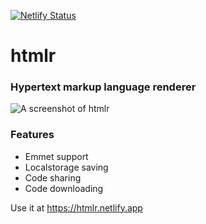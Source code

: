 [![Netlify Status](https://api.netlify.com/api/v1/badges/26b8b8f9-834c-4193-a9cd-396ee3b38f9f/deploy-status)](https://app.netlify.com/sites/htmlr/deploys)

# htmlr
### Hypertext markup language renderer

![A screenshot of htmlr](https://files.jns.gg/htmlr-preview.png)

### Features
- Emmet support
- Localstorage saving
- Code sharing
- Code downloading

Use it at https://htmlr.netlify.app
